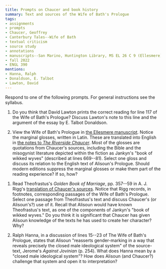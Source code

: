 ```yaml
---
title: Prompts on Chaucer and book history
summary: Text and sources of the Wife of Bath's Prologue
tags:
- assignments
- prompts
- Chaucer, Geoffrey
- Canterbury Tales--Wife of Bath
- textual criticism
- source study
- annotations
- manuscripts--San Marino, Huntington Library, MS EL 26 C 9 (Ellesmere)
- fall 2022
- ENGL 390
mentions:
- Hanna, Ralph
- Donaldson, E. Talbot
- Lawton, David
---
```

Respond to one of the following prompts.
For general instructions see the syllabus.

1. Do you think that David Lawton prints the correct reading for line 117 of the Wife of Bath's Prologue?
Discuss Lawton's note to this line and the argument of the essay by E. Talbot Donaldson.


1. View the Wife of Bath's Prologue in [the Ellesmere manuscript](https://hdl.huntington.org/digital/collection/p15150coll7/id/2491/rec/1).
Notice the marginal glosses, written in Latin.
These are translated into English in [the notes to *The Riverside Chaucer*](https://sakai.luc.edu/x/Phn8tV).
Most of the glosses are quotations from Chaucer's sources, including the Bible and the misogynist literature depicted within the fiction as Jankyn's "book of wikked wyves" (described at lines 669--81).
Select one gloss and discuss its relation to the English text of Alisoun's Prologue.
Should modern editions suppress the marginal glosses or make them part of the reading experience? If so, how?
<!--
The glosses are transcribed by J.M. Manley and Edith Rickert in [*The Text of the Canterbury Tales*](https://sakai.luc.edu/x/5h8z3M)
More guidance on this prompt:
The marginal glosses to which I direct your attention are excerpts from Chaucer's biblical and theological sources --- the patriarchal and misogynist discourses that Alisoun of Bath subverts and appropriates to her own ends in the Prologue. So, here we have the voice of patriarchy speaking back to Alisoun, from the margins (and in Latin). How should a feminist reading describe what is going on in this text? Should modern editions suppress the marginal glosses or make them part of the reading experience? If so, how?
-->


1. Read Theofrastus's *Golden Book of Marriage*, pp. 357--59 in A. J. Rigg's [translation of Chaucer's sources](https://sakai.luc.edu/x/cd1LGt).
Notice that Rigg records, in footnotes, corresponding passages of the Wife of Bath's Prologue.
Select one passage from Theofrastus's text and discuss Chaucer's (or Alisoun's?) use of it.
Recall that Alisoun would have known Theofrastus's text, as one of the components of Jankyn's "book of wikked wyves."
Do you think it is significant that Chaucer has given Alisoun knowledge of the texts he has used to create her character? Why?


1. Ralph Hanna, in a discussion of lines 15--23 of The Wife of Bath's Prologue, states that Alisoun "reasserts gender-marking in a way that reveals precisely the closed male ideological system" of the source-text, Jerome's *Against Jovinian* (p. 254).
What does Hanna mean by a "closed male ideological system"?
How does Alisoun (and Chaucer?) challenge that system and open it to interpretation?
